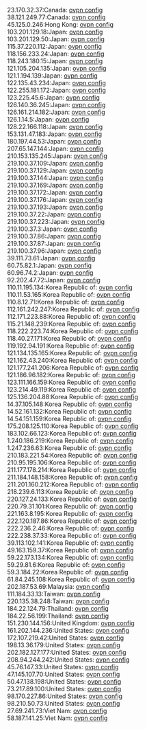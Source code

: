 23.170.32.37:Canada: [ovpn config](vpn/23_170_32_37.ovpn)  
38.121.249.77:Canada: [ovpn config](vpn/38_121_249_77.ovpn)  
45.125.0.246:Hong Kong: [ovpn config](vpn/45_125_0_246.ovpn)  
103.201.129.18:Japan: [ovpn config](vpn/103_201_129_18.ovpn)  
103.201.129.50:Japan: [ovpn config](vpn/103_201_129_50.ovpn)  
115.37.220.112:Japan: [ovpn config](vpn/115_37_220_112.ovpn)  
118.156.233.24:Japan: [ovpn config](vpn/118_156_233_24.ovpn)  
118.243.180.15:Japan: [ovpn config](vpn/118_243_180_15.ovpn)  
121.105.204.135:Japan: [ovpn config](vpn/121_105_204_135.ovpn)  
121.1.194.139:Japan: [ovpn config](vpn/121_1_194_139.ovpn)  
122.135.43.234:Japan: [ovpn config](vpn/122_135_43_234.ovpn)  
122.255.181.172:Japan: [ovpn config](vpn/122_255_181_172.ovpn)  
123.225.45.6:Japan: [ovpn config](vpn/123_225_45_6.ovpn)  
126.140.36.245:Japan: [ovpn config](vpn/126_140_36_245.ovpn)  
126.161.214.182:Japan: [ovpn config](vpn/126_161_214_182.ovpn)  
126.1.14.5:Japan: [ovpn config](vpn/126_1_14_5.ovpn)  
128.22.166.118:Japan: [ovpn config](vpn/128_22_166_118.ovpn)  
153.131.47.183:Japan: [ovpn config](vpn/153_131_47_183.ovpn)  
180.197.44.53:Japan: [ovpn config](vpn/180_197_44_53.ovpn)  
207.65.147.144:Japan: [ovpn config](vpn/207_65_147_144.ovpn)  
210.153.135.245:Japan: [ovpn config](vpn/210_153_135_245.ovpn)  
219.100.37.109:Japan: [ovpn config](vpn/219_100_37_109.ovpn)  
219.100.37.129:Japan: [ovpn config](vpn/219_100_37_129.ovpn)  
219.100.37.144:Japan: [ovpn config](vpn/219_100_37_144.ovpn)  
219.100.37.169:Japan: [ovpn config](vpn/219_100_37_169.ovpn)  
219.100.37.172:Japan: [ovpn config](vpn/219_100_37_172.ovpn)  
219.100.37.176:Japan: [ovpn config](vpn/219_100_37_176.ovpn)  
219.100.37.193:Japan: [ovpn config](vpn/219_100_37_193.ovpn)  
219.100.37.22:Japan: [ovpn config](vpn/219_100_37_22.ovpn)  
219.100.37.223:Japan: [ovpn config](vpn/219_100_37_223.ovpn)  
219.100.37.3:Japan: [ovpn config](vpn/219_100_37_3.ovpn)  
219.100.37.86:Japan: [ovpn config](vpn/219_100_37_86.ovpn)  
219.100.37.87:Japan: [ovpn config](vpn/219_100_37_87.ovpn)  
219.100.37.96:Japan: [ovpn config](vpn/219_100_37_96.ovpn)  
39.111.73.61:Japan: [ovpn config](vpn/39_111_73_61.ovpn)  
60.75.82.1:Japan: [ovpn config](vpn/60_75_82_1.ovpn)  
60.96.74.2:Japan: [ovpn config](vpn/60_96_74_2.ovpn)  
92.202.47.72:Japan: [ovpn config](vpn/92_202_47_72.ovpn)  
110.11.195.134:Korea Republic of: [ovpn config](vpn/110_11_195_134.ovpn)  
110.11.53.165:Korea Republic of: [ovpn config](vpn/110_11_53_165.ovpn)  
110.8.12.71:Korea Republic of: [ovpn config](vpn/110_8_12_71.ovpn)  
112.161.242.247:Korea Republic of: [ovpn config](vpn/112_161_242_247.ovpn)  
112.171.223.88:Korea Republic of: [ovpn config](vpn/112_171_223_88.ovpn)  
115.21.148.239:Korea Republic of: [ovpn config](vpn/115_21_148_239.ovpn)  
118.222.223.74:Korea Republic of: [ovpn config](vpn/118_222_223_74.ovpn)  
118.40.27.171:Korea Republic of: [ovpn config](vpn/118_40_27_171.ovpn)  
119.192.94.191:Korea Republic of: [ovpn config](vpn/119_192_94_191.ovpn)  
121.134.135.165:Korea Republic of: [ovpn config](vpn/121_134_135_165.ovpn)  
121.162.43.240:Korea Republic of: [ovpn config](vpn/121_162_43_240.ovpn)  
121.177.241.206:Korea Republic of: [ovpn config](vpn/121_177_241_206.ovpn)  
121.186.96.182:Korea Republic of: [ovpn config](vpn/121_186_96_182.ovpn)  
123.111.166.159:Korea Republic of: [ovpn config](vpn/123_111_166_159.ovpn)  
123.214.49.119:Korea Republic of: [ovpn config](vpn/123_214_49_119.ovpn)  
125.136.204.88:Korea Republic of: [ovpn config](vpn/125_136_204_88.ovpn)  
14.37.105.148:Korea Republic of: [ovpn config](vpn/14_37_105_148.ovpn)  
14.52.161.132:Korea Republic of: [ovpn config](vpn/14_52_161_132.ovpn)  
14.54.151.159:Korea Republic of: [ovpn config](vpn/14_54_151_159.ovpn)  
175.208.125.110:Korea Republic of: [ovpn config](vpn/175_208_125_110.ovpn)  
183.102.66.123:Korea Republic of: [ovpn config](vpn/183_102_66_123.ovpn)  
1.240.186.219:Korea Republic of: [ovpn config](vpn/1_240_186_219.ovpn)  
1.247.236.63:Korea Republic of: [ovpn config](vpn/1_247_236_63.ovpn)  
210.183.221.54:Korea Republic of: [ovpn config](vpn/210_183_221_54.ovpn)  
210.95.195.106:Korea Republic of: [ovpn config](vpn/210_95_195_106.ovpn)  
211.177.178.214:Korea Republic of: [ovpn config](vpn/211_177_178_214.ovpn)  
211.184.148.158:Korea Republic of: [ovpn config](vpn/211_184_148_158.ovpn)  
211.201.160.212:Korea Republic of: [ovpn config](vpn/211_201_160_212.ovpn)  
218.239.6.113:Korea Republic of: [ovpn config](vpn/218_239_6_113.ovpn)  
220.127.24.133:Korea Republic of: [ovpn config](vpn/220_127_24_133.ovpn)  
220.79.31.101:Korea Republic of: [ovpn config](vpn/220_79_31_101.ovpn)  
221.163.8.195:Korea Republic of: [ovpn config](vpn/221_163_8_195.ovpn)  
222.120.187.86:Korea Republic of: [ovpn config](vpn/222_120_187_86.ovpn)  
222.236.2.46:Korea Republic of: [ovpn config](vpn/222_236_2_46.ovpn)  
222.238.37.33:Korea Republic of: [ovpn config](vpn/222_238_37_33.ovpn)  
39.113.102.141:Korea Republic of: [ovpn config](vpn/39_113_102_141.ovpn)  
49.163.159.37:Korea Republic of: [ovpn config](vpn/49_163_159_37.ovpn)  
59.22.173.134:Korea Republic of: [ovpn config](vpn/59_22_173_134.ovpn)  
59.29.81.6:Korea Republic of: [ovpn config](vpn/59_29_81_6.ovpn)  
59.3.184.22:Korea Republic of: [ovpn config](vpn/59_3_184_22.ovpn)  
61.84.245.108:Korea Republic of: [ovpn config](vpn/61_84_245_108.ovpn)  
202.187.53.69:Malaysia: [ovpn config](vpn/202_187_53_69.ovpn)  
111.184.33.13:Taiwan: [ovpn config](vpn/111_184_33_13.ovpn)  
220.135.38.248:Taiwan: [ovpn config](vpn/220_135_38_248.ovpn)  
184.22.124.79:Thailand: [ovpn config](vpn/184_22_124_79.ovpn)  
184.22.56.199:Thailand: [ovpn config](vpn/184_22_56_199.ovpn)  
151.230.144.156:United Kingdom: [ovpn config](vpn/151_230_144_156.ovpn)  
161.202.144.236:United States: [ovpn config](vpn/161_202_144_236.ovpn)  
172.107.219.42:United States: [ovpn config](vpn/172_107_219_42.ovpn)  
198.13.36.179:United States: [ovpn config](vpn/198_13_36_179.ovpn)  
202.182.127.177:United States: [ovpn config](vpn/202_182_127_177.ovpn)  
208.94.244.242:United States: [ovpn config](vpn/208_94_244_242.ovpn)  
45.76.147.33:United States: [ovpn config](vpn/45_76_147_33.ovpn)  
47.145.107.70:United States: [ovpn config](vpn/47_145_107_70.ovpn)  
50.47.138.198:United States: [ovpn config](vpn/50_47_138_198.ovpn)  
73.217.89.100:United States: [ovpn config](vpn/73_217_89_100.ovpn)  
98.170.227.86:United States: [ovpn config](vpn/98_170_227_86.ovpn)  
98.210.50.73:United States: [ovpn config](vpn/98_210_50_73.ovpn)  
27.69.241.73:Viet Nam: [ovpn config](vpn/27_69_241_73.ovpn)  
58.187.141.25:Viet Nam: [ovpn config](vpn/58_187_141_25.ovpn)  
